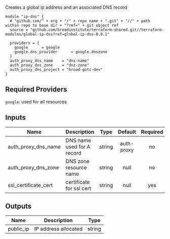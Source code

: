 Creates a global ip address and an associated DNS record

```
module "ip-dns" {                                                       
  # "github.com/" + org + "/" + repo name + ".git" + "//" + path within repo to base dir + "?ref=" + git object ref
  source = "github.com/broadinstitute/terraform-shared.git//terraform-modules/global-ip-dns?ref=global-ip-dns-0.0.1"

  providers = {
    google      = google
    google.dns_provider      = google.dnszone
  }
  auth_proxy_dns_name    = "dns-name"
  auth_proxy_dns_zone    = "dnz-zone"
  auth_proxy_dns_project = "broad-gotc-dev"
}

```

## Required Providers

`google`: used for all resources 


## Inputs
| Name | Description | Type | Default | Required |
|------|-------------|:----:|:-----:|:-----:|
| auth_proxy_dns_name | DNS name used for A record | string | auth-proxy | no |
| auth_proxy_dns_zone | DNS zone resource name | string | null | no |
| ssl_certificate_cert | certificate for ssl cert | string | null | yes |

## Outputs

| Name | Description | Type | 
|------|-------------|:----:|
| public_ip | IP address allocated | string | 


